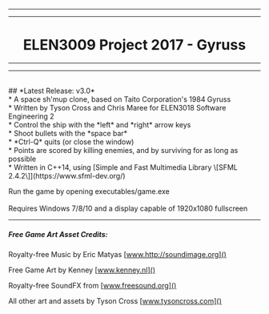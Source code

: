***
***
# <center>ELEN3009 Project 2017 - Gyruss </center>
***
***
<br>
## *Latest Release: v3.0* <br>
* A space sh'mup clone, based on Taito Corporation's 1984 Gyruss <br>
* Written by Tyson Cross and Chris Maree for ELEN3018 Software Engineering 2 <br>
* Control the ship with the *left* and *right* arrow keys <br>
* Shoot bullets with the *space bar* <br>
* *Ctrl-Q* quits (or close the window) <br>
* Points are scored by killing enemies, and by surviving for as long as possible <br>
* Written in C++14, using [Simple and Fast Multimedia Library \[SFML 2.4.2\]](https://www.sfml-dev.org/) <br>

Run the game by opening executables/game.exe <br>
<br>
Requires Windows 7/8/10 and a display capable of 1920x1080 fullscreen <br>

---
##### *Free Game Art Asset Credits:*
Royalty-free Music by Eric Matyas [www.http://soundimage.org]()

Free Game Art by Kenney [www.kenney.nl]()

Royalty-free SoundFX from [www.freesound.org]()

All other art and assets by Tyson Cross [www.tysoncross.com]()